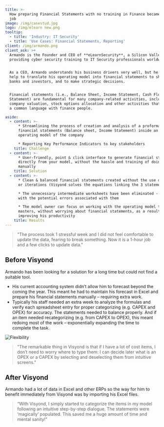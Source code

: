 ```yaml
---
title: >-
  How preparing Financial Statements with no training in Finance became a 1-hour
  job
image: /img/casestud.jpg
logo: /img/elearn new.png
tooltip:
  - title: 'Industry: IT Security'
  - title: 'Use Cases: Financial Statements, Reporting'
client: /img/armando.png
client_ask: >+
  Armando is the Founder and CEO of **eLearnSecurity**, a Silicon Valley company
  providing cyber security training to IT Security professionals worldwide.


  As a CEO, Armando understands his business drivers very well, but he needed
  help to translate his operating model into financial statements to share with
  banks and investors, and to make strategic decisions.


  Financial statements (i.e., Balance Sheet, Income Statement, Cash Flow
  Statement) are fundamental for many company-related activities, including
  company valuation, stock options allocation and other activities that require
  a common language with finance people.

aside:
  - content: >-
      * Streamlining the process of creation and analysis of a proforma
      financial statements (Balance sheet, Income Statement) inside an existing
      operating model of the company

      * Reporting Key Performance Indicators to key stakeholders
    title: Challenge
  - content: >-
      * User-friendly, point & click interface to generate financial statements
      directly from your model, without the hassle and training of doing it
      manually
    title: Solution
  - content: >-
      * Clean & balanced financial statements created without the use of plugs
      or iterations (Visyond solves the equations linking the 3 statements)

      * The unnecessary intermediate worksheets have been eliminated - together
      with the potential errors associated with them

      * The model owner can focus on working with the operating model that he
      masters, without worrying about financial statements, as a result
      improving his productivity
    title: Results
---
```

> "The process took 1 stressful week and I did not feel comfortable to update the data, fearing to break something. Now it is a 1-hour job and a few clicks to update data."

## Before Visyond

Armando has been looking for a solution for a long time but could not find a suitable tool.

* His current accounting system didn’t allow him to forecast beyond the coming the year. This meant he had to maintain his forecast in Excel and prepare his financial statements manually – requiring extra work.
* Typically his staff needed an extra week to analyze the formulas and verify each spreadsheet entry for proper categorizing (e.g. CAPEX and OPEX) for accuracy. The statements needed to balance properly. And if an item needed recategorizing (e.g. from CAPEX to OPEX), this meant redoing most of the work – exponentially expanding the time to complete the task.

![Flexibility](/img/flexibility.png)

> "The remarkable thing in Visyond is that if I have a lot of cost items, I don’t need to worry where to type them: I can decide later what is an OPEX or a CAPEX by selecting and deselecting them from intuitive screens."

## After Visyond

Armando had a lot of data in Excel and other ERPs so the way for him to benefit immediately from Visyond was by importing his Excel files.

> “With Visyond, I simply started to categorize the items in my model following an intuitive step-by-step dialogue. The statements were ‘magically’ populated. This saved me a huge amount of time and mental sanity!"
